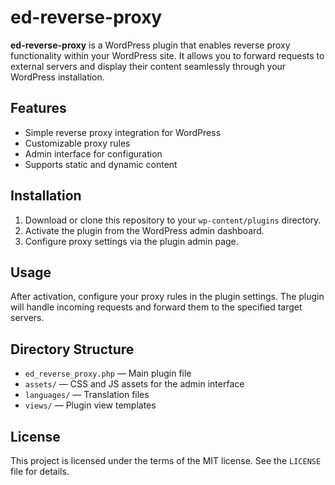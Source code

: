 # ed-reverse-proxy

**ed-reverse-proxy** is a WordPress plugin that enables reverse proxy functionality within your WordPress site. It allows you to forward requests to external servers and display their content seamlessly through your WordPress installation.

## Features

- Simple reverse proxy integration for WordPress
- Customizable proxy rules
- Admin interface for configuration
- Supports static and dynamic content

## Installation

1. Download or clone this repository to your `wp-content/plugins` directory.
2. Activate the plugin from the WordPress admin dashboard.
3. Configure proxy settings via the plugin admin page.

## Usage

After activation, configure your proxy rules in the plugin settings. The plugin will handle incoming requests and forward them to the specified target servers.

## Directory Structure

- `ed_reverse_proxy.php` — Main plugin file
- `assets/` — CSS and JS assets for the admin interface
- `languages/` — Translation files
- `views/` — Plugin view templates

## License

This project is licensed under the terms of the MIT license. See the `LICENSE` file for details.